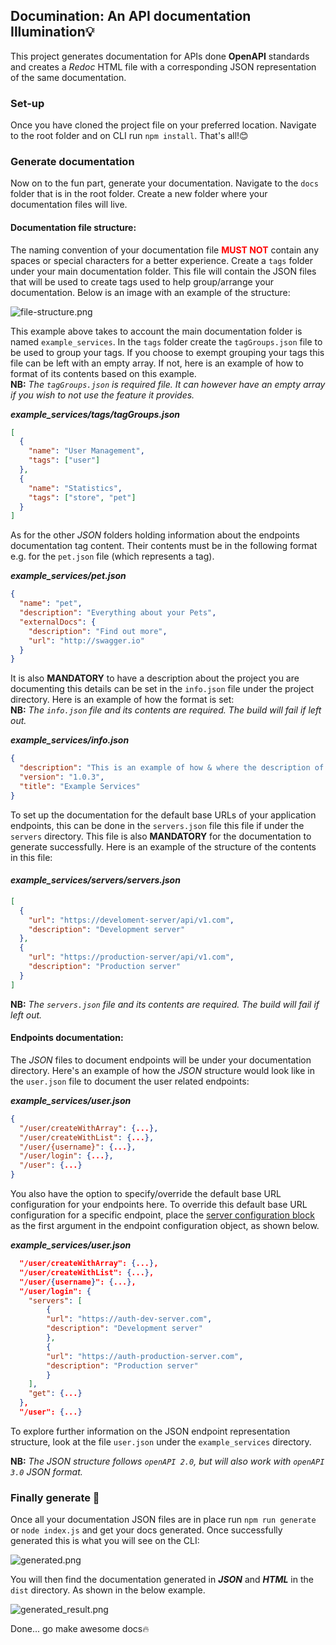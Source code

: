 ## Documination: An API documentation Illumination💡
This project generates documentation for APIs done **OpenAPI** standards and creates a _Redoc_ HTML file
with a corresponding JSON representation of the same documentation.
### Set-up
Once you have cloned the project file on your preferred location. Navigate to the root folder and on 
CLI run `npm install`. That's all!😊

### Generate documentation
Now on to the fun part, generate your documentation. Navigate to the `docs` folder that 
is in the root folder. Create a new folder where your documentation files will live.

#### Documentation file structure:
The naming convention of your documentation file <span style="color:red">**MUST NOT**</span> contain any spaces or special characters for a better experience.
Create a `tags` folder under your main documentation folder. This file will contain the JSON files that will be used to create tags used to help group/arrange 
your documentation. Below is an image with an example of the structure:

![file-structure.png](assets%2Ffile-structure.png)

This example above takes to account the main documentation folder is named `example_services`. In the `tags` folder create the
`tagGroups.json` file to be used to group your tags. If you choose to exempt grouping your tags
this file can be left with an empty array. If not, here is an example of how to format of its contents based on
this example.\
**NB:** _The `tagGroups.json` is required file. It can however have an empty array if you wish to not use the feature it 
provides._

**_example_services/tags/tagGroups.json_**
```json
[
  {
    "name": "User Management",
    "tags": ["user"]
  },
  {
    "name": "Statistics",
    "tags": ["store", "pet"]
  }
]
```
As for the other _JSON_ folders holding information about the endpoints documentation tag content. Their contents must
be in the following format e.g. for the `pet.json` file (which represents a tag).

_**example_services/pet.json**_
```json
{
  "name": "pet",
  "description": "Everything about your Pets",
  "externalDocs": {
    "description": "Find out more",
    "url": "http://swagger.io"
  }
}
```
It is also **MANDATORY** to have a description about the project you are documenting this details can be set in
the `info.json` file under the project directory. Here is an example of how the format is set:\
**NB:** _The `info.json` file and its contents are required. The build will fail if left out._

**_example_services/info.json_**
```json
{
  "description": "This is an example of how & where the description of your application should be put. Use `markdown` format if you want to.",
  "version": "1.0.3",
  "title": "Example Services"
}
```

To set up the documentation for the default base URLs of your application endpoints, this can be done in the `servers.json` file
this file if under the `servers` directory. This file is also **MANDATORY** for the documentation to generate successfully.
Here is an example of the structure of the contents in this file:

#### _**example_services/servers/servers.json**_
```json
[
  {
    "url": "https://develoment-server/api/v1.com",
    "description": "Development server"
  },
  {
    "url": "https://production-server/api/v1.com",
    "description": "Production server"
  }
]
```

**NB:** _The `servers.json` file and its contents are required. The build will fail if left out._
#### Endpoints documentation:
The _JSON_ files to document endpoints will be under your documentation directory.
Here's an example of how the *JSON* structure would look like in the `user.json` file to document 
the user related endpoints:

**_example_services/user.json_**
```json
{
  "/user/createWithArray": {...},
  "/user/createWithList": {...},
  "/user/{username}": {...},
  "/user/login": {...},
  "/user": {...}
}
```

You also have the option to specify/override the default base URL configuration for your endpoints here.
To override this default base URL configuration for a specific endpoint, place the [server configuration block](#_serversjson_)
as the first argument in the endpoint configuration object, as shown below.

**_example_services/user.json_**
```json
  "/user/createWithArray": {...},
  "/user/createWithList": {...},
  "/user/{username}": {...},
  "/user/login": {
    "servers": [
        {
        "url": "https://auth-dev-server.com",
        "description": "Development server"
        },
        {
        "url": "https://auth-production-server.com",
        "description": "Production server"
        }
    ],
    "get": {...}
  },
  "/user": {...}
```

To explore further information on the JSON endpoint representation structure, look at the 
file `user.json` under the `example_services` directory.

**NB:** _The JSON structure follows `openAPI 2.0`, but will also work with `openAPI 3.0`
JSON format._

### Finally generate 🚀
Once all your documentation JSON files are in place run `npm run generate` or `node index.js` and get your docs 
generated. Once successfully generated this is what you will see on the CLI:

![generated.png](assets%2Fgenerated.png)

You will then find the documentation generated in **_JSON_** and _**HTML**_ in the `dist` directory. As shown in the 
below example.

![generated_result.png](assets%2Fgenerated_result.png)

Done... go make awesome docs🔥

